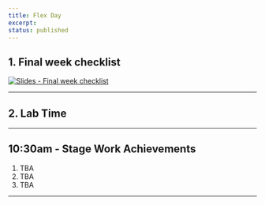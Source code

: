 ```yaml
---
title: Flex Day
excerpt: 
status: published
---
```


## 1. Final week checklist
[![Slides - Final week checklist](/images/slides/final-week-checklist.png)](https://sait-wbdv.github.io/slides/w23/cpnt-265/finals-checklist.html)

---

## 2. Lab Time

---

## 10:30am - Stage Work Achievements
1. TBA
2. TBA
3. TBA

---